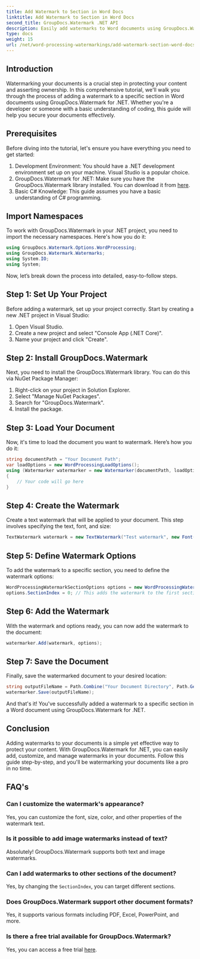 ```yaml
---
title: Add Watermark to Section in Word Docs
linktitle: Add Watermark to Section in Word Docs
second_title: GroupDocs.Watermark .NET API
description: Easily add watermarks to Word documents using GroupDocs.Watermark for .NET. Protect your content with this simple guide.
type: docs
weight: 15
url: /net/word-processing-watermarkings/add-watermark-section-word-docs/
---
```

## Introduction
Watermarking your documents is a crucial step in protecting your content and asserting ownership. In this comprehensive tutorial, we'll walk you through the process of adding a watermark to a specific section in Word documents using GroupDocs.Watermark for .NET. Whether you're a developer or someone with a basic understanding of coding, this guide will help you secure your documents effectively.
## Prerequisites
Before diving into the tutorial, let's ensure you have everything you need to get started:
1. Development Environment: You should have a .NET development environment set up on your machine. Visual Studio is a popular choice.
2. GroupDocs.Watermark for .NET: Make sure you have the GroupDocs.Watermark library installed. You can download it from [here](https://releases.groupdocs.com/Watermark/net/).
3. Basic C# Knowledge: This guide assumes you have a basic understanding of C# programming.
## Import Namespaces
To work with GroupDocs.Watermark in your .NET project, you need to import the necessary namespaces. Here's how you do it:
```csharp
using GroupDocs.Watermark.Options.WordProcessing;
using GroupDocs.Watermark.Watermarks;
using System.IO;
using System;
```
Now, let’s break down the process into detailed, easy-to-follow steps.
## Step 1: Set Up Your Project
Before adding a watermark, set up your project correctly. Start by creating a new .NET project in Visual Studio:
1. Open Visual Studio.
2. Create a new project and select "Console App (.NET Core)".
3. Name your project and click "Create".
## Step 2: Install GroupDocs.Watermark
Next, you need to install the GroupDocs.Watermark library. You can do this via NuGet Package Manager:
1. Right-click on your project in Solution Explorer.
2. Select "Manage NuGet Packages".
3. Search for "GroupDocs.Watermark".
4. Install the package.
## Step 3: Load Your Document
Now, it's time to load the document you want to watermark. Here’s how you do it:
```csharp
string documentPath = "Your Document Path";
var loadOptions = new WordProcessingLoadOptions();
using (Watermarker watermarker = new Watermarker(documentPath, loadOptions))
{
    // Your code will go here
}
```
## Step 4: Create the Watermark
Create a text watermark that will be applied to your document. This step involves specifying the text, font, and size:
```csharp
TextWatermark watermark = new TextWatermark("Test watermark", new Font("Arial", 19));
```
## Step 5: Define Watermark Options
To add the watermark to a specific section, you need to define the watermark options:
```csharp
WordProcessingWatermarkSectionOptions options = new WordProcessingWatermarkSectionOptions();
options.SectionIndex = 0; // This adds the watermark to the first section
```
## Step 6: Add the Watermark
With the watermark and options ready, you can now add the watermark to the document:
```csharp
watermarker.Add(watermark, options);
```
## Step 7: Save the Document
Finally, save the watermarked document to your desired location:
```csharp
string outputFileName = Path.Combine("Your Document Directory", Path.GetFileName(documentPath));
watermarker.Save(outputFileName);
```
And that's it! You've successfully added a watermark to a specific section in a Word document using GroupDocs.Watermark for .NET.
## Conclusion
Adding watermarks to your documents is a simple yet effective way to protect your content. With GroupDocs.Watermark for .NET, you can easily add, customize, and manage watermarks in your documents. Follow this guide step-by-step, and you'll be watermarking your documents like a pro in no time.
## FAQ's
### Can I customize the watermark's appearance?
Yes, you can customize the font, size, color, and other properties of the watermark text.
### Is it possible to add image watermarks instead of text?
Absolutely! GroupDocs.Watermark supports both text and image watermarks.
### Can I add watermarks to other sections of the document?
Yes, by changing the `SectionIndex`, you can target different sections.
### Does GroupDocs.Watermark support other document formats?
Yes, it supports various formats including PDF, Excel, PowerPoint, and more.
### Is there a free trial available for GroupDocs.Watermark?
Yes, you can access a free trial [here](https://releases.groupdocs.com/).
